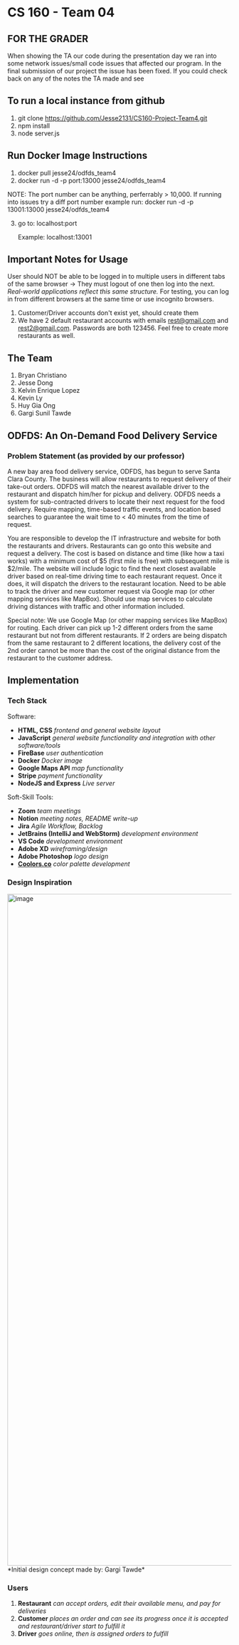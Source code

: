 # CS 160 - Team 04

## FOR THE GRADER 
When showing the TA our code during the presentation day we ran into some network issues/small code issues that 
affected our program. In the final submission of our project the issue has been fixed. If you could check back on any
of the notes the TA made and see
## **To run a local instance from github**
1. git clone https://github.com/Jesse2131/CS160-Project-Team4.git
2. npm install
3. node server.js 

## **Run Docker Image Instructions**
1. docker pull jesse24/odfds_team4 
2. docker run -d -p port:13000 jesse24/odfds_team4 

NOTE: The port number can be anything, perferrably > 10,000. If running into issues try a diff port number
example run: docker run -d -p 13001:13000 jesse24/odfds_team4 

3.  go to: localhost:port 

    Example: localhost:13001

## Important Notes for Usage
User should NOT be able to be logged in to multiple users in different tabs of the same browser -> They must logout of one then log into the next.
*Real-world applications reflect this same structure.*
For testing, you can log in from different browsers at the same time or use incognito browsers. 

1. Customer/Driver accounts don't exist yet, should create them
2. We have 2 default restaurant accounts with emails rest@gmail.com and rest2@gmail.com. Passwords are both 123456. Feel free to create more restaurants as well. 

## The Team
1. Bryan Christiano
2. Jesse Dong
3. Kelvin Enrique Lopez
4. Kevin Ly
5. Huy Gia Ong
6. Gargi Sunil Tawde
## **ODFDS**: **An On-Demand Food Delivery Service**
### Problem Statement (as provided by our professor)
A new bay area food delivery service, ODFDS, has begun to serve Santa Clara County. The business will allow restaurants to request delivery of their take-out orders. ODFDS will match the nearest available driver to the restaurant and dispatch him/her for pickup and delivery. ODFDS needs a system for sub-contracted drivers to locate their next request for the food delivery. Require mapping, time-based traffic events, and location based searches to guarantee the wait time to < 40 minutes from the time of request.

You are responsible to develop the IT infrastructure and website for both the restaurants and drivers. Restaurants can go onto this website and request a delivery. The cost is based on distance and time (like how a taxi works) with a minimum cost of $5 (first mile is free) with subsequent mile is $2/mile. The website will include logic to find the next closest available driver based on real-time driving time to each restaurant request. Once it does, it will dispatch the drivers to the restaurant location. Need to be able to track the driver and new customer request via Google map (or other mapping services like MapBox). Should use map services to calculate driving distances with traffic and other information included.

Special note: We use Google Map (or other mapping services like MapBox) for routing. Each driver can pick up 1-2 different orders from the same restaurant but not from different restaurants. If 2 orders are being dispatch from the same restaurant to 2 different locations, the delivery cost of the 2nd order cannot be more than the cost of the original distance from the restaurant to the customer address.
## Implementation
### Tech Stack
Software:
- **HTML, CSS** *frontend and general website layout*
- **JavaScript** *general website functionality and integration with other software/tools*
- **FireBase** *user authentication*
- **Docker** *Docker image*
- **Google Maps API** *map functionality*
- **Stripe** *payment functionality*
- **NodeJS and Express** *Live server*

Soft-Skill Tools:
- **Zoom** *team meetings*
- **Notion** *meeting notes, README write-up*
- **Jira** *Agile Workflow, Backlog*
- **JetBrains (IntelliJ and WebStorm)** *development environment*
- **VS Code** *development environment*
- **Adobe XD** *wireframing/design*
- **Adobe Photoshop** *logo design*
- **[Coolors.co](http://coolors.co)** *color palette development*

### Design Inspiration
<img width="1508" alt="image" src="https://user-images.githubusercontent.com/40704006/235800427-092e250c-0133-4f82-83ec-8edf891ce893.png">
*Initial design concept made by: Gargi Tawde*

### Users
1. **Restaurant** *can accept orders, edit their available menu, and pay for deliveries*
2. **Customer** *places an order and can see its progress once it is accepted and restaurant/driver start to fulfill it*
3. **Driver** *goes online, then is assigned orders to fulfill*


